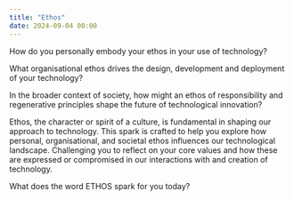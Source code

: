 ```yaml
---
title: "Ethos"
date: 2024-09-04 00:00
---
```


How do you personally embody your ethos in your use of technology?

What organisational ethos drives the design, development and deployment of your technology?

In the broader context of society, how might an ethos of responsibility and regenerative principles shape the future of technological innovation?

Ethos, the character or spirit of a culture, is fundamental in shaping our approach to technology. This spark is crafted to help you explore how personal, organisational, and societal ethos influences our technological landscape. Challenging you to reflect on your core values and how these are expressed or compromised in our interactions with and creation of technology.

What does the word ETHOS spark for you today?